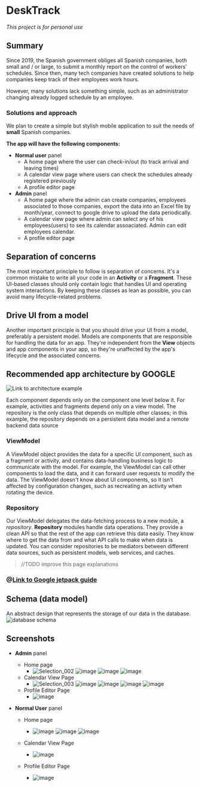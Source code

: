 # DeskTrack

*This project is for personal use*


## Summary

Since 2019, the Spanish government obliges all Spanish companies, both small and / or large, to submit a monthly report on the control of workers' schedules. Since then, many tech companies have created solutions to help companies keep track of their employees work hours.

However, many solutions lack something simple, such as an administrator changing already logged schedule by an employee.

### Solutions and approach

We plan to create a simple but stylish mobile application to suit the needs of **small** Spanish companies.

**The app will have the following components:**

- **Normal user** panel
    - A home page where the user can check-in/out (to track arrival and leaving times)
    - A calendar view page where users can check the schedules already registered previously
    - A profile editor page
- **Admin** panel
    - A home page where the admin can create companies, employees associated to those companies, export the data into an Excel file by month/year, connect to google drive to upload the data periodically.
    - A calendar view page where admin can select any of his employees(users) to see its calendar assoaciated. Admin can edit employees calendar.
    - A profile editor page

## Separation of concerns

The most important principle to follow is separation of concerns. It's a common mistake to write all your code in an **Activity** or a **Fragment**. These UI-based classes should only contain logic that handles UI and operating system interactions. By keeping these classes as lean as possible, you can avoid many lifecycle-related problems.

## Drive UI from a model

Another important principle is that you should drive your UI from a model, preferably a persistent model. Models are components that are responsible for handling the data for an app. They're independent from the **View** objects and app components in your app, so they're unaffected by the app's lifecycle and the associated concerns.

## Recommended app architecture by GOOGLE

![Link to architecture example](https://developer.android.com/topic/libraries/architecture/images/final-architecture.png)

Each component depends only on the component one level below it. For example, activities and fragments depend only on a view model. The repository is the only class that depends on multiple other classes; in this example, the repository depends on a persistent data model and a remote backend data source

### ViewModel

A ViewModel object provides the data for a specific UI component, such as a fragment or activity, and contains data-handling business logic to communicate with the model. For example, the ViewModel can call other components to load the data, and it can forward user requests to modify the data. The ViewModel doesn't know about UI components, so it isn't affected by configuration changes, such as recreating an activity when rotating the device.

### Repository

Our ViewModel delegates the data-fetching process to a new module, a *repository*. **Repository** modules handle data operations. They provide a clean API so that the rest of the app can retrieve this data easily. They know where to get the data from and what API calls to make when data is updated. You can consider repositories to be mediators between different data sources, such as persistent models, web services, and caches.

> //TODO improve this page explanations

### @[Link to Google jetpack guide](https://developer.android.com/jetpack/guide)


## Schema (data model)

An abstract design that represents the storage of our data in the database. 
![database schema](https://user-images.githubusercontent.com/26594010/123917937-a3fad500-d983-11eb-8dc2-0b6fd78726e0.png)

## Screenshots
- **Admin** panel
    - Home page
        - ![Selection_002](https://user-images.githubusercontent.com/29677743/133680101-7fc6576d-636f-4ab0-bbd6-32cf2d5c565a.png) ![image](https://user-images.githubusercontent.com/29677743/133683465-85639ff0-7807-40c5-b76f-0413a5de5025.png) ![image](https://user-images.githubusercontent.com/29677743/133683540-0814d98c-c94d-4d80-8129-e2d46157f7bb.png) ![image](https://user-images.githubusercontent.com/29677743/133683812-b3694ce5-740c-4796-9e8d-7616e4811262.png)
    - Calendar View Page
        - ![Selection_003](https://user-images.githubusercontent.com/29677743/133680415-2472b3d6-0247-4430-976e-1b647729776c.png) ![image](https://user-images.githubusercontent.com/29677743/133684116-401d9a1b-d9a5-4492-b538-eda733555893.png) ![image](https://user-images.githubusercontent.com/29677743/133684181-b040a868-6faf-446a-a735-372b49acb157.png) ![image](https://user-images.githubusercontent.com/29677743/133684261-e48bef08-9cda-4e02-9a37-5f0ce0f1dfe6.png) ![image](https://user-images.githubusercontent.com/29677743/133684322-b953a28b-2e11-4ca8-adbb-ee296cf89e82.png)
    - Profile Editor Page
        - ![image](https://user-images.githubusercontent.com/29677743/133680536-1933d64b-2bc7-4141-a543-9ec3e0a51624.png) 

- **Normal User** panel
    - Home page
        - ![image](https://user-images.githubusercontent.com/29677743/133686470-593db388-e250-4d2b-83af-c420c7e38e0a.png) ![image](https://user-images.githubusercontent.com/29677743/133686538-2968e4f5-ff14-46f0-a3b2-da523ddf1927.png) ![image](https://user-images.githubusercontent.com/29677743/133686587-ce8dc609-1e49-44c4-b950-82061daeb261.png)

    - Calendar View Page
        - ![image](https://user-images.githubusercontent.com/29677743/133686688-e9157317-6253-405b-bc2b-a28f9584dc42.png)

    - Profile Editor Page
        - ![image](https://user-images.githubusercontent.com/29677743/133686754-94265aab-9a29-4ad8-8484-e9b2c6e4e9fc.png)




